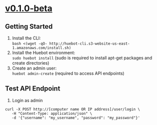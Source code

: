 # [v0.1.0-beta](https://github.com/huebot-iot/hub-runner/releases/latest)

## Getting Started
1. Install the CLI:<br>
`bash <(wget -qO- http://huebot-cli.s3-website-us-east-1.amazonaws.com/install.sh)`
2. Install the Huebot environment:<br>
`sudo huebot install` (sudo is required to install apt-get packages and create directories)
3. Create an admin user:<br>
`huebot admin-create` (required to access API endpoints)

## Test API Endpoint
1. Login as admin
```
curl -X POST http://[computer name OR IP address]/user/login \
   -H "Content-Type: application/json" \
   -d '{"username": "my_username", "password": "my_password"}'
```
